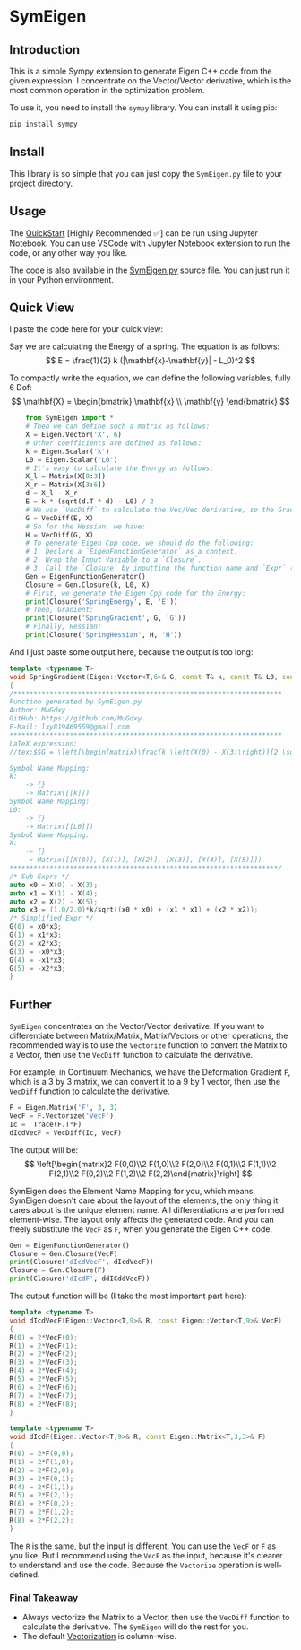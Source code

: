# SymEigen

## Introduction

This is a simple Sympy extension to generate Eigen C++ code from the given expression. 
I concentrate on the Vector/Vector derivative, which is the most common operation in the optimization problem.

To use it, you need to install the `sympy` library. You can install it using pip:

```bash
pip install sympy
```

## Install

This library is so simple that you can just copy the `SymEigen.py` file to your project directory.

## Usage

The [QuickStart](./QuickStart.ipynb)  [Highly Recommended :white_check_mark:] can be run using Jupyter Notebook. 
You can use VSCode with Jupyter Notebook extension to run the code, or any other way you like.

The code is also available in the [SymEigen.py](./SymEigen.py) source file. You can just run it in your Python environment.

## Quick View

I paste the code here for your quick view:

Say we are calculating the Energy of a spring. The equation is as follows:
$$
E = \frac{1}{2} k (|\mathbf{x}-\mathbf{y}| - L_0)^2
$$

To compactly write the equation, we can define the following variables, fully 6 Dof:
$$
\mathbf{X} = 
\begin{bmatrix}
\mathbf{x} \\
\mathbf{y} 
\end{bmatrix}
$$
```python
    from SymEigen import *
    # Then we can define such a matrix as follows:
    X = Eigen.Vector('X', 6)
    # Other coefficients are defined as follows:
    k = Eigen.Scalar('k')
    L0 = Eigen.Scalar('L0')
    # It's easy to calculate the Energy as follows:
    X_l = Matrix(X[0:3])
    X_r = Matrix(X[3:6])
    d = X_l - X_r 
    E = k * (sqrt(d.T * d) - L0) / 2
    # We use `VecDiff` to calculate the Vec/Vec derivative, so the Gradient of the Energy is:
    G = VecDiff(E, X)
    # So for the Hessian, we have:
    H = VecDiff(G, X)
    # To generate Eigen Cpp code, we should do the following:
    # 1. Declare a `EigenFunctionGenerator` as a context.
    # 2. Wrap the Input Variable to a `Closure`.
    # 3. Call the `Closure` by inputting the function name and `Expr` (e.g. the `E`, `G`, `H`).
    Gen = EigenFunctionGenerator()
    Closure = Gen.Closure(k, L0, X)
    # First, we generate the Eigen Cpp code for the Energy:
    print(Closure('SpringEnergy', E, 'E'))
    # Then, Gradient:
    print(Closure('SpringGradient', G, 'G'))
    # Finally, Hessian:
    print(Closure('SpringHessian', H, 'H'))
```


And I just paste some output here, because the output is too long:

```cpp
template <typename T>
void SpringGradient(Eigen::Vector<T,6>& G, const T& k, const T& L0, const Eigen::Vector<T,6>& X)
{
/*******************************************************************
Function generated by SymEigen.py
Author: MuGdxy
GitHub: https://github.com/MuGdxy
E-Mail: lxy819469559@gmail.com
********************************************************************
LaTeX expression:
//tex:$$G = \left[\begin{matrix}\frac{k \left(X(0) - X(3)\right)}{2 \sqrt{\left(X(0) - X(3)\right)^{2} + \left(X(1) - X(4)\right)^{2} + \left(X(2) - X(5)\right)^{2}}}\\\frac{k \left(X(1) - X(4)\right)}{2 \sqrt{\left(X(0) - X(3)\right)^{2} + \left(X(1) - X(4)\right)^{2} + \left(X(2) - X(5)\right)^{2}}}\\\frac{k \left(X(2) - X(5)\right)}{2 \sqrt{\left(X(0) - X(3)\right)^{2} + \left(X(1) - X(4)\right)^{2} + \left(X(2) - X(5)\right)^{2}}}\\\frac{k \left(- X(0) + X(3)\right)}{2 \sqrt{\left(X(0) - X(3)\right)^{2} + \left(X(1) - X(4)\right)^{2} + \left(X(2) - X(5)\right)^{2}}}\\\frac{k \left(- X(1) + X(4)\right)}{2 \sqrt{\left(X(0) - X(3)\right)^{2} + \left(X(1) - X(4)\right)^{2} + \left(X(2) - X(5)\right)^{2}}}\\\frac{k \left(- X(2) + X(5)\right)}{2 \sqrt{\left(X(0) - X(3)\right)^{2} + \left(X(1) - X(4)\right)^{2} + \left(X(2) - X(5)\right)^{2}}}\end{matrix}\right]$$

Symbol Name Mapping:
k:
    -> {}
    -> Matrix([[k]])
Symbol Name Mapping:
L0:
    -> {}
    -> Matrix([[L0]])
Symbol Name Mapping:
X:
    -> {}
    -> Matrix([[X(0)], [X(1)], [X(2)], [X(3)], [X(4)], [X(5)]])
*******************************************************************/
/* Sub Exprs */
auto x0 = X(0) - X(3);
auto x1 = X(1) - X(4);
auto x2 = X(2) - X(5);
auto x3 = (1.0/2.0)*k/sqrt((x0 * x0) + (x1 * x1) + (x2 * x2));
/* Simplified Expr */
G(0) = x0*x3;
G(1) = x1*x3;
G(2) = x2*x3;
G(3) = -x0*x3;
G(4) = -x1*x3;
G(5) = -x2*x3;
}
```

## Further

`SymEigen` concentrates on the Vector/Vector derivative. If you want to differentiate between Matrix/Matrix, Matrix/Vectors or other operations, the recommended way is to use the `Vectorize` function to convert the Matrix to a Vector, then use the `VecDiff` function to calculate the derivative.

For example, in Continuum Mechanics, we have the Deformation Gradient `F`, which is a 3 by 3 matrix, we can convert it to a 9 by 1 vector, then use the `VecDiff` function to calculate the derivative.

```python
F = Eigen.Matrix('F', 3, 3)
VecF = F.Vectorize('VecF')
Ic =  Trace(F.T*F)
dIcdVecF = VecDiff(Ic, VecF)
```

The output will be:
$$
\left[\begin{matrix}2 F(0,0)\\2 F(1,0)\\2 F(2,0)\\2 F(0,1)\\2 F(1,1)\\2 F(2,1)\\2 F(0,2)\\2 F(1,2)\\2 F(2,2)\end{matrix}\right]
$$

SymEigen does the Element Name Mapping for you, which means, SymEigen doesn't care about the layout of the elements, the only thing it cares about is the unique element name. All differentiations are performed element-wise. The layout only affects the generated code. And you can freely substitute the `VecF` as `F`, when you generate the Eigen C++ code.

```python
Gen = EigenFunctionGenerator()
Closure = Gen.Closure(VecF)
print(Closure('dIcdVecF', dIcdVecF))
Closure = Gen.Closure(F)
print(Closure('dIcdF', ddICddVecF))
```
The output function will be (I take the most important part here):
```cpp
template <typename T>
void dIcdVecF(Eigen::Vector<T,9>& R, const Eigen::Vector<T,9>& VecF)
{
R(0) = 2*VecF(0);
R(1) = 2*VecF(1);
R(2) = 2*VecF(2);
R(3) = 2*VecF(3);
R(4) = 2*VecF(4);
R(5) = 2*VecF(5);
R(6) = 2*VecF(6);
R(7) = 2*VecF(7);
R(8) = 2*VecF(8);
}

template <typename T>
void dIcdF(Eigen::Vector<T,9>& R, const Eigen::Matrix<T,3,3>& F)
{
R(0) = 2*F(0,0);
R(1) = 2*F(1,0);
R(2) = 2*F(2,0);
R(3) = 2*F(0,1);
R(4) = 2*F(1,1);
R(5) = 2*F(2,1);
R(6) = 2*F(0,2);
R(7) = 2*F(1,2);
R(8) = 2*F(2,2);
}
```
The `R` is the same, but the input is different. You can use the `VecF` or `F` as you like. But I recommend using the `VecF` as the input, because it's clearer to understand and use the code. Because the `Vectorize` operation is well-defined.

### Final Takeaway

- Always vectorize the Matrix to a Vector, then use the `VecDiff` function to calculate the derivative. The `SymEigen` will do the rest for you.
- The default [Vectorization](https://en.wikipedia.org/wiki/Vectorization_(mathematics)) is column-wise.


